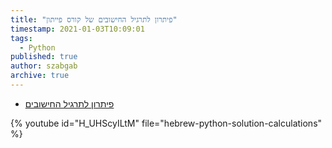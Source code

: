 ```yaml
---
title: "פיתרון לתרגיל החישובים של קורס פייתון"
timestamp: 2021-01-03T10:09:01
tags:
  - Python
published: true
author: szabgab
archive: true
---
```



* [ פיתרון לתרגיל החישובים](https://code-maven.com/slides/python-programming/solution-calculations)

{% youtube id="H_UHScyILtM" file="hebrew-python-solution-calculations" %}

